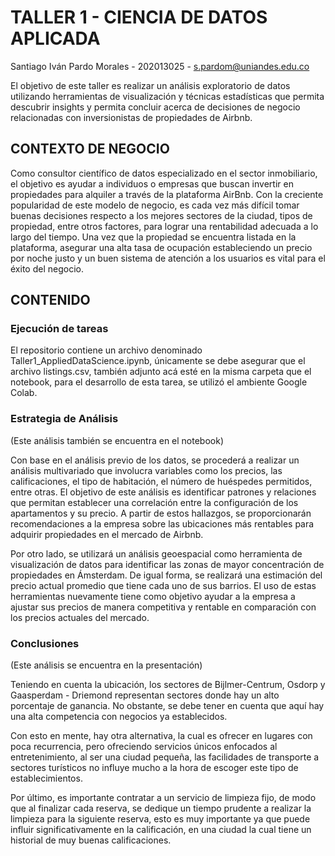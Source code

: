 # TALLER 1 - CIENCIA DE DATOS APLICADA

Santiago Iván Pardo Morales - 202013025 - s.pardom@uniandes.edu.co

El objetivo de este taller es realizar un análisis exploratorio de datos utilizando herramientas de visualización y técnicas estadísticas que permita descubrir insights y permita concluir acerca de decisiones de negocio relacionadas con inversionistas de propiedades de Airbnb.

## CONTEXTO DE NEGOCIO

Como consultor científico de datos especializado en el sector inmobiliario, el objetivo es ayudar a individuos o empresas que buscan invertir en propiedades para alquiler a través de la plataforma AirBnb. Con la creciente popularidad de este modelo de negocio, es cada vez más difícil tomar buenas decisiones respecto a los mejores sectores de la ciudad, tipos de propiedad, entre otros factores, para lograr una rentabilidad adecuada a lo largo del tiempo. Una vez que la propiedad se encuentra listada en la plataforma, asegurar una alta tasa de ocupación estableciendo un precio por noche justo y un buen sistema de atención a los usuarios es vital para el éxito del negocio.

## CONTENIDO

### Ejecución de tareas

El repositorio contiene un archivo denominado Taller1_AppliedDataScience.ipynb, únicamente se debe asegurar que el archivo listings.csv, también adjunto acá esté en la misma carpeta que el notebook, para el desarrollo de esta tarea, se utilizó el ambiente Google Colab.

### Estrategia de Análisis

(Este análisis también se encuentra en el notebook)

Con base en el análisis previo de los datos, se procederá a realizar un análisis multivariado que involucra variables como los precios, las calificaciones, el tipo de habitación, el número de huéspedes permitidos, entre otras. El objetivo de este análisis es identificar patrones y relaciones que permitan establecer una correlación entre la configuración de los apartamentos y su precio. A partir de estos hallazgos, se proporcionarán recomendaciones a la empresa sobre las ubicaciones más rentables para adquirir propiedades en el mercado de Airbnb.

Por otro lado, se utilizará un análisis geoespacial como herramienta de visualización de datos para identificar las zonas de mayor concentración de propiedades en Ámsterdam. De igual forma, se realizará una estimación del precio actual promedio que tiene cada uno de sus barrios. El uso de estas herramientas nuevamente tiene como objetivo ayudar a la empresa a ajustar sus precios de manera competitiva y rentable en comparación con los precios actuales del mercado.

### Conclusiones

(Este análisis se encuentra en la presentación)

Teniendo en cuenta la ubicación,  los sectores de Bijlmer-Centrum, Osdorp y Gaasperdam - Driemond representan sectores donde hay un alto porcentaje de ganancia. No obstante, se debe tener en cuenta que aquí hay una alta competencia con negocios ya establecidos.

Con esto en mente, hay otra alternativa, la cual es ofrecer en lugares con poca recurrencia, pero ofreciendo servicios únicos enfocados al entretenimiento, al ser una ciudad pequeña, las facilidades de transporte a sectores turísticos no influye mucho a la hora de escoger este tipo de establecimientos.

Por último, es importante contratar a un servicio de limpieza fijo, de modo que al finalizar cada reserva, se dedique un tiempo prudente a realizar la limpieza para la siguiente reserva, esto es muy importante ya que puede influir significativamente en la calificación, en una ciudad la cual tiene un historial de muy buenas calificaciones.


